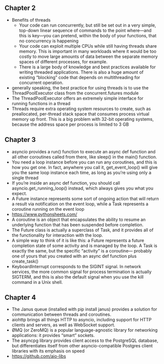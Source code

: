 
## Chapter 2
- Benefits of threads
    - Your code can run concurrently, but still be set out in a very simple, top-down linear sequence of commands to the point where—and this is key—you can pretend, within the body of your functions, that no concurrency is happening
    - Your code can exploit multiple CPUs while still having threads share memory. This is important in many workloads where it would be too costly to move large amounts of data between the separate memory spaces of different processes, for example.
    - There is a large body of knowledge and best practices available for writing threaded applications. There is also a huge amount of existing “blocking” code that depends on multithreading for concurrent operation.
- generally speaking, the best practice for using threads is to use the ThreadPoolExecutor class from the concurrent.futures module
- The ThreadPoolExecutor offers an extremely simple interface for running functions in a thread
- Threads require extra operating system resources to create, such as preallocated, per-thread stack space that consumes process virtual memory up front. This is a big problem with 32-bit operating systems, because the address space per process is limited to 3 GB

## Chapter 3
- asyncio provides a run() function to execute an async def function and all other coroutines called from there, like sleep() in the main() function.
- You need a loop instance before you can run any coroutines, and this is how you get one. In fact, anywhere you call it, get_event_loop() will give you the same loop instance each time, as long as you’re using only a single thread
- If you’re inside an async def function, you should call asyncio.get_running_loop() instead, which always gives you what you expect.
- A Future instance represents some sort of ongoing action that will return a result via notification on the event loop, while a Task represents a coroutine running on the event loop
- https://www.pythonsheets.com/
- A coroutine is an object that encapsulates the ability to resume an underlying function that has been suspended before completion.
- The Future class is actually a superclass of Task, and it provides all of the functionality for interaction with the loop.
- A simple way to think of it is like this: a Future represents a future completion state of some activity and is managed by the loop. A Task is exactly the same, but the specific “activity” is a coroutine— probably one of yours that you created with an async def function plus create_task()
- KeyboardInterrupt corresponds to the SIGINT signal. In network services, the more common signal for process termination is actually SIGTERM, and this is also the default signal when you use the kill command in a Unix shell.

## Chapter 4
- The Janus queue (installed with pip install janus) provides a solution for communication between threads and coroutines.
- aiohttp brings all things HTTP to asyncio, including support for HTTP clients and servers, as well as WebSocket support.
- ØMQ (or ZeroMQ) is a popular language-agnostic library for networking applications: it provides “smart” sockets.
- The asyncpg library provides client access to the PostgreSQL database, but differentiates itself from other asyncio-compatible Postgres client libraries with its emphasis on speed
- https://github.com/aio-libs